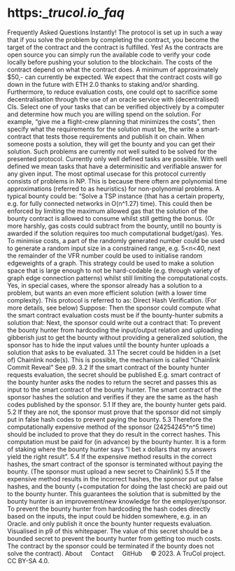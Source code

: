 # https:__trucol.io_faq_
Frequently Asked Questions
Instantly! The protocol is set up in such a way that if you solve the problem by completing the contract, you become the target of the contract and the contract is fulfilled.
Yes! As the contracts are open source you can simply run the available code to verify your code locally before pushing your solution to the blockchain.
The costs of the contract depend on what the contract does. A minimum of approximately $50,- can currently be expected. We expect that the contract costs will go down in the future with ETH 2.0 thanks to staking and/or sharding. Furthermore, to reduce evaluation costs, one could opt to sacrifice some decentralisation through the use of an oracle service with (decentralised) CIs.
Select one of your tasks that can be verified objectively by a computer and determine how much you are willing spend on the solution. For example, “give me a flight-crew planning that minimizes the costs”, then specify what the requirements for the solution must be, the write a smart-contract that tests those requirements and publish it on chain. When someone posts a solution, they will get the bounty and you can get their solution.
Such problems are currently not well suited to be solved for the presented protocol. Currently only well defined tasks are possible. With well defined we mean tasks that have a determinisitic and verifiable answer for any given input. The most optimal usecase for this protocol currently consists of problems in NP. This is because there oftern are polynomial time approximations (referred to as heuristics) for non-polynomial problems. A typical bounty could be: “Solve a TSP instance (that has a certain property, e.g. for fully connected networks in O(n^1.27) time). This could then be enforced by limiting the maximum allowed gas that the solution of the bounty contract is allowed to consume whilst still getting the bonus. (Or more harshly, gas costs could subtract from the bounty, untill no bounty is awarded if the solution requires too much computational budget/gas).
Yes. To minimise costs, a part of the randomly generated number could be used to generate a random input size in a constrained range, e.g. 5<n<40, next the remainder of the VFR number could be used to initialise random edgeweights of a graph. This strategy could be used to make a solution space that is large enough to not be hard-codable (e.g. through variety of graph edge connection patterns) whilst still limiting the computational costs.
Yes, in special cases, where the sponsor already has a solution to a problem, but wants an even more efficient solution (with a lower time complexity). This protocol is referred to as: Direct Hash Verification. (For more details, see below)
Suppose:
Then the sponsor could compute what the smart contract evaluation costs must be if the bounty-hunter submits a solution that:
Next, the sponsor could write out a contract that:
To prevent the bounty hunter from hardcoding the input/output relation and uploading gibberish just to get the bounty without providing a generalized solution, the sponsor has to hide the input values until the bounty hunter uploads a solution that asks to be evaluated.
3.1 The secret could be hidden in a (set of) Chainlink node(s). This is possible, the mechanism is called “Chainlink Commit Reveal” See p9.
3.2 If the smart contract of the bounty hunter requests evaluation, the secret should be published E.g. smart contract of the bounty hunter asks the nodes to return the secret and passes this as input to the smart contract of the bounty hunter.
The smart contract of the sponsor hashes the solution and verifies if they are the same as the hash codes published by the sponsor.
5.1 If they are, the bounty hunter gets paid.
5.2 If they are not, the sponsor must prove that the sponsor did not simply put in false hash codes to prevent paying the bounty.
5.3 Therefore the computationally expensive method of the sponsor (24254245*n^5 time) should be included to prove that they do result in the correct hashes.  This computation must be paid for (in advance) by the bounty hunter. It is a form of staking where the bounty hunter says “I bet x dollars that my answers yield the right result”.
5.4 If the expensive method results in the correct hashes, the smart contract of the sponsor is terminated without paying the bounty. (The sponsor must upload a new secret to Chainlink)
5.5 If the expensive method results in the incorrect hashes, the sponsor put up false hashes, and the bounty (+computation for doing the last check) are paid out to the bounty hunter.
This guarantees the solution that is submitted by the bounty hunter is an improvement/new knowledge for the employer/sponsor.
To prevent the bounty hunter from hardcoding the hash codes directly based on the inputs, the input could be hidden somewhere, e.g. in an Oracle. and only publish it once the bounty hunter requests evaluation. Visualised in p9 of this whitepaper. The value of this secret should be a bounded secret to prevent the bounty hunter from getting too much costs. The contract by the sponsor could be  terminated if the bounty does not solve the contract).
About     Contact     GitHub    
© 2023. A TruCol project. CC BY-SA 4.0.
